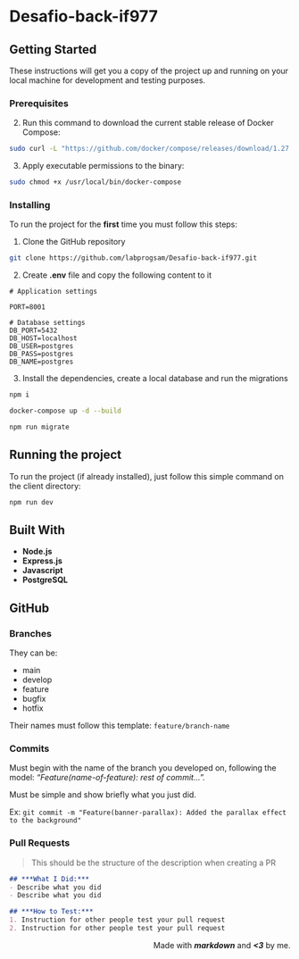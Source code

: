 # Desafio-back-if977

## Getting Started
These instructions will get you a copy of the project up and running on your local machine for development and testing purposes.

### Prerequisites

2. Run this command to download the current stable release of Docker Compose:
```bash
sudo curl -L "https://github.com/docker/compose/releases/download/1.27.4/docker-compose-$(uname -s)-$(uname -m)" -o /usr/local/bin/docker-compose
```

3. Apply executable permissions to the binary:
```bash
sudo chmod +x /usr/local/bin/docker-compose
```

### Installing
To run the project for the **first** time you must follow this steps:

1. Clone the GitHub repository
```bash
git clone https://github.com/labprogsam/Desafio-back-if977.git
```

2. Create **.env** file and copy the following content to it

```dotenv
# Application settings

PORT=8001

# Database settings
DB_PORT=5432
DB_HOST=localhost
DB_USER=postgres
DB_PASS=postgres
DB_NAME=postgres

```

3. Install the dependencies, create a local database and run the migrations
```bash
npm i
```

```bash
docker-compose up -d --build
```

```bash
npm run migrate
```

## Running the project
To run the project (if already installed), just follow this simple command on the client directory:

```bash
npm run dev
```

## Built With
* **Node.js**
* **Express.js**
* **Javascript**
* **PostgreSQL**

## GitHub

### Branches
They can be:
+ main
+ develop
+ feature
+ bugfix
+ hotfix

Their names must follow this template: `feature/branch-name`

### Commits
Must begin with the name of the branch you developed on, following the model: _“Feature(name-of-feature): rest of commit…”._

Must be simple and show briefly what you just did.

Ex: `git commit -m "Feature(banner-parallax): Added the parallax effect to the background"`

### Pull Requests

> This should be the structure of the description when creating a PR

```markdown
## ***What I Did:***
- Describe what you did
- Describe what you did

## ***How to Test:***
1. Instruction for other people test your pull request
2. Instruction for other people test your pull request
```


<p align="right">
  Made with <b><i>markdown</i></b> and <b><i><3</i></b> by me.
</p>
